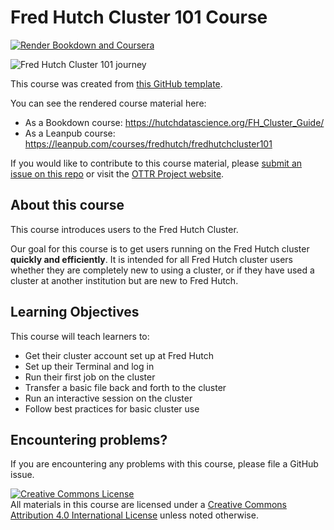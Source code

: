 # Fred Hutch Cluster 101 Course
[![Render Bookdown and Coursera](https://github.com/jhudsl/OTTR_Template/actions/workflows/render-all.yml/badge.svg)](https://github.com/jhudsl/OTTR_Template/actions/workflows/render-all.yml)

![Fred Hutch Cluster 101 journey](link)

This course was created from [this GitHub template](https://github.com/jhudsl/OTTR_Template).

You can see the rendered course material here: 

- As a Bookdown course: https://hutchdatascience.org/FH_Cluster_Guide/
- As a Leanpub course: https://leanpub.com/courses/fredhutch/fredhutchcluster101

If you would like to contribute to this course material, please [submit an issue on this repo](https://github.com/fhdsl/FH_Cluster_Guide/issues/new) or visit the [OTTR Project website](https://www.ottrproject.org/index.html).

## About this course

This course introduces users to the Fred Hutch Cluster.

Our goal for this course is to get users running on the Fred Hutch cluster **quickly and efficiently**. It is intended for all Fred Hutch cluster users whether they are completely new to using a cluster, or if they have used a cluster at another institution but are new to Fred Hutch. 

## Learning Objectives

This course will teach learners to:

- Get their cluster account set up at Fred Hutch
- Set up their Terminal and log in
- Run their first job on the cluster
- Transfer a basic file back and forth to the cluster
- Run an interactive session on the cluster
- Follow best practices for basic cluster use

## Encountering problems?

If you are encountering any problems with this course, please file a GitHub issue.

<a rel="license" href="http://creativecommons.org/licenses/by/4.0/"><img alt="Creative Commons License" style="border-width:0" src="https://i.creativecommons.org/l/by/4.0/88x31.png" /></a><br />All materials in this course are licensed under a <a rel="license" href="http://creativecommons.org/licenses/by/4.0/">Creative Commons Attribution 4.0 International License</a> unless noted otherwise.
